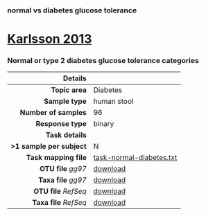 ### normal vs diabetes glucose tolerance
# [Karlsson 2013]( ../docs/karlsson.html )
### Normal or type 2 diabetes glucose tolerance categories

| Details                   |                                                           |
| ------------------------: |-----------------------------------------------------------|
| **Topic area**                | Diabetes                                                |
| **Sample type**               | human stool                                         |
| **Number of samples**         | 96                                         |
| **Response type**             | binary                                           |
| **Task details**              |                                   |
| **>1 sample per subject**     | N                                        |
| **Task mapping file**         | [task-normal-diabetes.txt](../datasets/karlsson/task-normal-diabetes.txt)                                 |
| **OTU file** *gg97*           | [download](.NA)                             |
| **Taxa file** *gg97*          | [download](.NA)                          |
| **OTU file** *RefSeq*         | [download](../datasets/karlsson/otutable.txt)                    |
| **Taxa file** *RefSeq*        | [download](../datasets/karlsson/taxatable.txt)                  |

